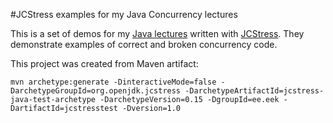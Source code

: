 #JCStress examples for my Java Concurrency lectures

This is a set of demos for my [Java lectures](https://inponomarev.ru/corejava) written with [JCStress](https://github.com/openjdk/jcstress). They demonstrate examples of correct and broken concurrency code.

This project was created from Maven artifact:

```
mvn archetype:generate -DinteractiveMode=false -DarchetypeGroupId=org.openjdk.jcstress -DarchetypeArtifactId=jcstress-java-test-archetype -DarchetypeVersion=0.15 -DgroupId=ee.eek -DartifactId=jcstresstest -Dversion=1.0
```